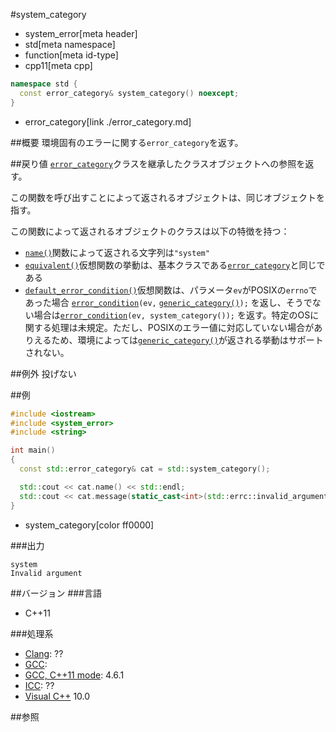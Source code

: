 #system_category
* system_error[meta header]
* std[meta namespace]
* function[meta id-type]
* cpp11[meta cpp]

```cpp
namespace std {
  const error_category& system_category() noexcept;
}
```
* error_category[link ./error_category.md]

##概要
環境固有のエラーに関する`error_category`を返す。


##戻り値
[`error_category`](./error_category.md)クラスを継承したクラスオブジェクトへの参照を返す。

この関数を呼び出すことによって返されるオブジェクトは、同じオブジェクトを指す。 

この関数によって返されるオブジェクトのクラスは以下の特徴を持つ：

- [`name()`](./error_category/name.md)関数によって返される文字列は`"system"`
- [`equivalent()`](./error_category/equivalent.md)仮想関数の挙動は、基本クラスである[`error_category`](./error_category.md)と同じである
- [`default_error_condition()`](./error_category/default_error_condition.md)仮想関数は、パラメータ`ev`がPOSIXの`errno`であった場合 [`error_condition`](./error_condition.md)`(ev,` [`generic_category()`](./generic_category.md)`);` を返し、そうでない場合は[`error_condition`](./error_condition.md)`(ev, system_category());` を返す。特定のOSに関する処理は未規定。ただし、POSIXのエラー値に対応していない場合がありえるため、環境によっては[`generic_category()`](./generic_category.md)が返される挙動はサポートされない。


##例外
投げない


##例
```cpp
#include <iostream>
#include <system_error>
#include <string>

int main()
{
  const std::error_category& cat = std::system_category();

  std::cout << cat.name() << std::endl;
  std::cout << cat.message(static_cast<int>(std::errc::invalid_argument)) << std::endl;
}
```
* system_category[color ff0000]

###出力
```
system
Invalid argument
```

##バージョン
###言語
- C++11

###処理系
- [Clang](/implementation.md#clang): ??
- [GCC](/implementation.md#gcc): 
- [GCC, C++11 mode](/implementation.md#gcc): 4.6.1
- [ICC](/implementation.md#icc): ??
- [Visual C++](/implementation.md#visual_cpp) 10.0


##参照
